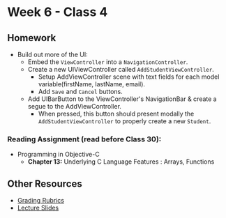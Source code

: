 # Week 6 - Class 4
## Homework
* Build out more of the UI:  
	* Embed the `ViewController` into a `NavigationController`.  
	* Create a new UIViewController called `AddStudentViewController`.  
		* Setup AddViewController scene with text fields for each model variable(firstName, lastName, email).
		* Add `Save` and `Cancel` buttons.  
	* Add UIBarButton to the ViewController's NavigationBar & create a segue to the AddViewController.  
		* When pressed, this button should present modally the `AddStudentViewController` to properly create a new `Student`.  

### Reading Assignment (read **before** Class 30):
* Programming in Objective-C
  * **Chapter 13:** Underlying C Language Features : Arrays, Functions  

## Other Resources
* [Grading Rubrics](../../resources/)
* [Lecture Slides](https://www.icloud.com/keynote/0001fv5Yc5QYUMGr2wWLbIFUQ#Week6_Day4)
